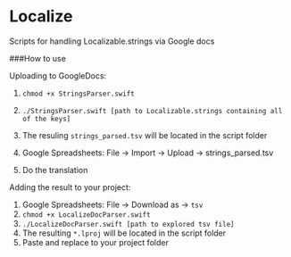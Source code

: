 # Localize
Scripts for handling Localizable.strings via Google docs

###How to use

Uploading to GoogleDocs:
1. ```chmod +x StringsParser.swift```


2. ```./StringsParser.swift [path to Localizable.strings containing all of the keys]```


3. The resuling ```strings_parsed.tsv``` will be located in the script folder


4. Google Spreadsheets: File -> Import -> Upload -> strings_parsed.tsv


5. Do the translation

Adding the result to your project:
1. Google Spreadsheets: File -> Download as -> ```tsv```
2. ```chmod +x LocalizeDocParser.swift```
3. ```./LocalizeDocParser.swift [path to explored tsv file]```
4. The resulting ```*.lproj``` will be located in the script folder
5. Paste and replace to your project folder
